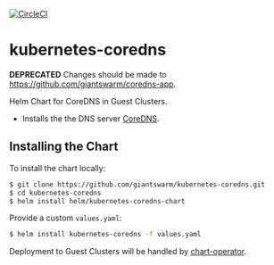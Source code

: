 [![CircleCI](https://circleci.com/gh/giantswarm/kubernetes-coredns/tree/master.svg?style=svg)](https://circleci.com/gh/giantswarm/kubernetes-coredns/tree/master)

# kubernetes-coredns

**DEPRECATED** Changes should be made to https://github.com/giantswarm/coredns-app.

Helm Chart for CoreDNS in Guest Clusters.

* Installs the the DNS server [CoreDNS](https://github.com/coredns/coredns).

## Installing the Chart

To install the chart locally:

```bash
$ git clone https://github.com/giantswarm/kubernetes-coredns.git
$ cd kubernetes-coredns
$ helm install helm/kubernetes-coredns-chart
```

Provide a custom `values.yaml`:

```bash
$ helm install kubernetes-coredns -f values.yaml
```

Deployment to Guest Clusters will be handled by [chart-operator](https://github.com/giantswarm/chart-operator).
